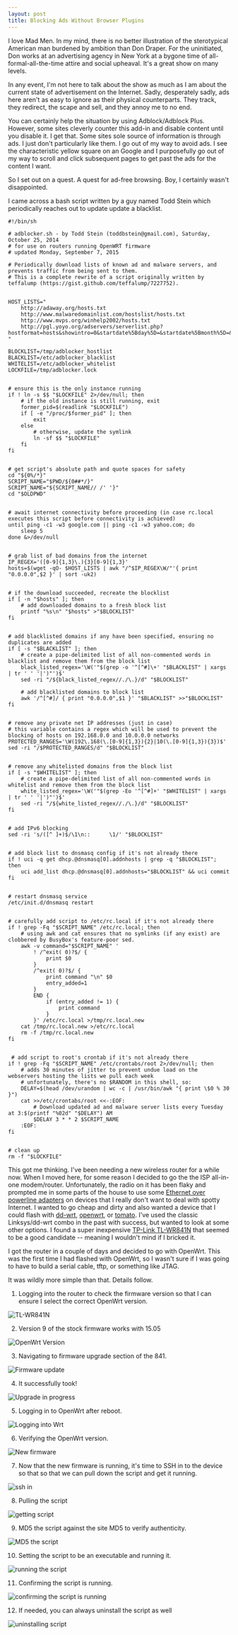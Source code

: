 ```yaml
---
layout: post
title: Blocking Ads Without Browser Plugins
---
```


I love Mad Men.   In my mind, there is no better illustration of the sterotypical
American man burdened by ambition than Don Draper.   For the uninitiated, Don works
at an advertising agency in New York at a bygone time of all-formal-all-the-time
attire and social upheaval.  It's a great show on many levels.
 
In any event, I'm not here to talk about the show as much as I am about the current state
of advertisement on the Internet. Sadly, desperately sadly, ads here aren't as easy to
ignore as their physical counterparts.   They track, they redirect,
the scape and sell, and they annoy me to no end.
 
You can certainly help the situation by using Adblock/Adblock Plus.  However, some sites
cleverly counter this add-in and disable content until you disable it.   I get that.
Some sites sole source of information is through ads.   I just don't particularly like them.
I go out of my way to avoid ads.   I see the characteristic yellow square on an Google and
I purposefully go out of my way to scroll and click subsequent pages to get past the ads
for the content I want.

So I set out on a quest.   A quest for ad-free browsing.   Boy, I certainly wasn't 
disappointed.

I came across a bash script written by a guy named Todd Stein which periodically reaches
out to update update a blacklist.   


    #!/bin/sh

    # adblocker.sh - by Todd Stein (toddbstein@gmail.com), Saturday, October 25, 2014
    # for use on routers running OpenWRT firmware
    # updated Monday, September 7, 2015

    # Periodically download lists of known ad and malware servers, and prevents traffic from being sent to them.
    # This is a complete rewrite of a script originally written by teffalump (https://gist.github.com/teffalump/7227752).


    HOST_LISTS="
	    http://adaway.org/hosts.txt
	    http://www.malwaredomainlist.com/hostslist/hosts.txt
	    http://www.mvps.org/winhelp2002/hosts.txt
	    http://pgl.yoyo.org/adservers/serverlist.php?hostformat=hosts&showintro=0&startdate%5Bday%5D=&startdate%5Bmonth%5D=&star
    "

    BLOCKLIST=/tmp/adblocker_hostlist
    BLACKLIST=/etc/adblocker_blacklist
    WHITELIST=/etc/adblocker_whitelist
    LOCKFILE=/tmp/adblocker.lock


    # ensure this is the only instance running
    if ! ln -s $$ "$LOCKFILE" 2>/dev/null; then
	    # if the old instance is still running, exit
	    former_pid=$(readlink "$LOCKFILE")
	    if [ -e "/proc/$former_pid" ]; then
		    exit
	    else
		    # otherwise, update the symlink
		    ln -sf $$ "$LOCKFILE"
	    fi
    fi


    # get script's absolute path and quote spaces for safety
    cd "${0%/*}"
    SCRIPT_NAME="$PWD/${0##*/}"
    SCRIPT_NAME="${SCRIPT_NAME// /' '}"
    cd "$OLDPWD"


    # await internet connectivity before proceeding (in case rc.local executes this script before connectivity is achieved)
    until ping -c1 -w3 google.com || ping -c1 -w3 yahoo.com; do
	    sleep 5
    done &>/dev/null


    # grab list of bad domains from the internet
    IP_REGEX='([0-9]{1,3}\.){3}[0-9]{1,3}'
    hosts=$(wget -qO- $HOST_LISTS | awk "/^$IP_REGEX\W/"'{ print "0.0.0.0",$2 }' | sort -uk2)


    # if the download succeeded, recreate the blocklist
    if [ -n "$hosts" ]; then
	    # add downloaded domains to a fresh block list
	    printf "%s\n" "$hosts" >"$BLOCKLIST"
    fi


    # add blacklisted domains if any have been specified, ensuring no duplicates are added
    if [ -s "$BLACKLIST" ]; then
	    # create a pipe-delimited list of all non-commented words in blacklist and remove them from the block list
	    black_listed_regex='\W('"$(grep -o '^[^#]\+' "$BLACKLIST" | xargs | tr ' ' '|')"')$'
	    sed -ri "/${black_listed_regex//./\.}/d" "$BLOCKLIST"

	    # add blacklisted domains to block list	
	    awk '/^[^#]/ { print "0.0.0.0",$1 }' "$BLACKLIST" >>"$BLOCKLIST"
    fi


    # remove any private net IP addresses (just in case)
    # this variable contains a regex which will be used to prevent the blocking of hosts on 192.168.0.0 and 10.0.0.0 networks
    PROTECTED_RANGES='\W(192\.168(\.[0-9]{1,3}){2}|10(\.[0-9]{1,3}){3})$'
    sed -ri "/$PROTECTED_RANGES/d" "$BLOCKLIST"


    # remove any whitelisted domains from the block list
    if [ -s "$WHITELIST" ]; then
	    # create a pipe-delimited list of all non-commented words in whitelist and remove them from the block list
	    white_listed_regex='\W('"$(grep -Eo '^[^#]+' "$WHITELIST" | xargs | tr ' ' '|')"')$'
	    sed -ri "/${white_listed_regex//./\.}/d" "$BLOCKLIST"
    fi


    # add IPv6 blocking
    sed -ri 's/([^ ]+)$/\1\n::      \1/' "$BLOCKLIST"


    # add block list to dnsmasq config if it's not already there
    if ! uci -q get dhcp.@dnsmasq[0].addnhosts | grep -q "$BLOCKLIST"; then
	    uci add_list dhcp.@dnsmasq[0].addnhosts="$BLOCKLIST" && uci commit
    fi


    # restart dnsmasq service
    /etc/init.d/dnsmasq restart


    # carefully add script to /etc/rc.local if it's not already there
    if ! grep -Fq "$SCRIPT_NAME" /etc/rc.local; then
	    # using awk and cat ensures that no symlinks (if any exist) are clobbered by BusyBox's feature-poor sed.
	    awk -v command="$SCRIPT_NAME" '
		    ! /^exit( 0)?$/ {
			    print $0
		    }
		    /^exit( 0)?$/ {
			    print command "\n" $0
			    entry_added=1
		    }
		    END {
			    if (entry_added != 1) {
				    print command
			    }
		    }' /etc/rc.local >/tmp/rc.local.new
	    cat /tmp/rc.local.new >/etc/rc.local
	    rm -f /tmp/rc.local.new
    fi


     # add script to root's crontab if it's not already there
    if ! grep -Fq "$SCRIPT_NAME" /etc/crontabs/root 2>/dev/null; then
	    # adds 30 minutes of jitter to prevent undue load on the webservers hosting the lists we pull each week
	    # unfortunately, there's no $RANDOM in this shell, so:
	    DELAY=$(head /dev/urandom | wc -c | /usr/bin/awk "{ print \$0 % 30 }")
	    cat >>/etc/crontabs/root <<-:EOF:
		    # Download updated ad and malware server lists every Tuesday at 3:$(printf "%02d" "$DELAY") AM
		    $DELAY 3 * * 2 $SCRIPT_NAME
	    :EOF:
    fi


    # clean up
    rm -f "$LOCKFILE"


This got me thinking.  I've been needing a new wireless
router for a while now.   When I moved here, for some reason I decided to go the the ISP
all-in-one modem/router.   Unfortunately, the radio on it has been flaky and prompted me
in some parts of the house to use some [Ethernet over powerline adapters](http://www.amazon.com/TP-LINK-TL-PA4010-Powerline-Adapter-500Mbps/dp/B00CUD1M66)
on devices that I really don't want to deal with spotty Internet.   I wanted to go cheap
and dirty and also wanted a device that I could flash with [dd-wrt](http://www.dd-wrt.com/site/index),
[openwrt](https://openwrt.org/), or [tomato](http://www.polarcloud.com/tomato).  I've used
the classic Linksys/dd-wrt combo in the past with success, but wanted to look at some other
options.   I found a super inexpensive [TP-Link TL-WR841N](http://www.amazon.com/TP-LINK-TL-WR841N-Wireless-Router-300Mbps/dp/B001FWYGJS/ref=sr_1_1?s=pc&ie=UTF8&qid=1444622938&sr=1-1&keywords=tp-link+841n)
that seemed to be a good candidate -- meaning I wouldn't mind if I bricked it.

I got the router in a couple of days and decided to go with OpenWrt.  This was the first 
time I had flashed with OpenWrt, so I wasn't sure if I was going to have to build a serial
cable, tftp, or something like JTAG.

It was wildly more simple than that.   Details follow.

1. Logging into the router to check the firmware version so that I can ensure I select
the correct OpenWrt version.
 
![TL-WR841N](/images/1_Version9.jpg)
 
2. Version 9 of the stock firmware works with 15.05

![OpenWrt Version](/images/2_firwareVersion.jpg)

3. Navigating to firmware upgrade section of the 841.

![Firmware update](/images/4_FirmwareUpdate.jpg)

4. It successfully took!

![Upgrade in progress](/images/5_upgrading.jpg)

5. Logging in to OpenWrt after reboot.

![Logging into Wrt](/images/6_loginWRT.jpg)

6. Verifying the OpenWrt version.

![New firmware](/images/7_SystemAdministration.jpg)

7. Now that the new firmware is running, it's time to SSH in to the device so that
so that we can pull down the script and get it running.

![ssh in](/images/9_sshingIn.jpg)

8. Pulling the script

![getting script](/images/10_getScript.jpg)

9. MD5 the script against the site MD5 to verify authenticity.

![MD5 the script](/images/11_md5.jpg)

10. Setting the script to be an executable and running it.

![running the script](/images/12_execute.jpg)

11. Confirming the script is running.

![confirming the script is running](/images/13_confirm.jpg)

12. If needed, you can always uninstall the script as well

![uninstalling script](/images/14_toUninstall.jpg)